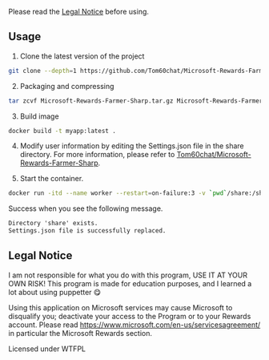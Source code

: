 Please read the [Legal Notice](#legal) before using.

## Usage

1. Clone the latest version of the project

```bash
git clone --depth=1 https://github.com/Tom60chat/Microsoft-Rewards-Farmer-Sharp.git
```

2. Packaging and compressing

```bash
tar zcvf Microsoft-Rewards-Farmer-Sharp.tar.gz Microsoft-Rewards-Farmer-Sharp/*
```

3. Build image

```bash
docker build -t myapp:latest .
```

4. Modify user information by editing the Settings.json file in the share directory. For more information, please refer to [Tom60chat/Microsoft-Rewards-Farmer-Sharp](https://github.com/Tom60chat/Microsoft-Rewards-Farmer-Sharp).

5. Start the container.

```bash
docker run -itd --name worker --restart=on-failure:3 -v `pwd`/share:/share -v `pwd`/local-chromium:/app/.local-chromium/ -v `pwd`/Profils:/app/Profils -v `pwd`/Logs:/app/Logs myapp
```

Success when you see the following message.

```txt
Directory 'share' exists.
Settings.json file is successfully replaced.
```


## <a id="legal">Legal Notice</a>

I am not responsible for what you do with this program, USE IT AT YOUR OWN RISK!
This program is made for education purposes, and I learned a lot about using puppetter 😋

Using this application on Microsoft services may cause Microsoft to disqualify you; deactivate your access to the Program or to your Rewards account.
Please read https://www.microsoft.com/en-us/servicesagreement/ in particular the Microsoft Rewards section.

Licensed under WTFPL

